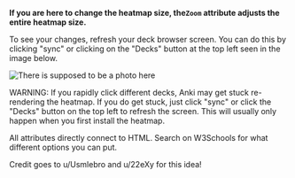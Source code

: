 **If you are here to change the heatmap size, the`Zoom` attribute adjusts the entire heatmap size.** 

To see your changes, refresh your deck browser screen. You can do this by clicking "sync" or clicking on the "Decks" button at the 
top left seen in the image below.  

![There is supposed to be a photo here](qrc:/help.png "Help Image")

WARNING: If you rapidly click different decks, Anki may get stuck re-rendering the heatmap.
If you do get stuck, just click "sync" or click the "Decks" button on the top left to refresh
the screen. This will usually only happen when you first install the heatmap. 


All attributes directly connect to HTML. Search on W3Schools for what different options you can put. 

Credit goes to u/Usmlebro and u/22eXy for this idea!